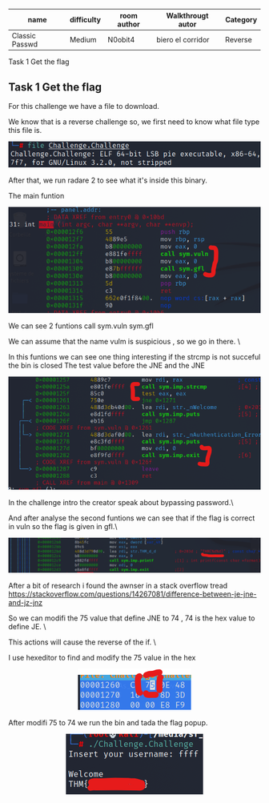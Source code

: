 |name          | difficulty | room author | Walkthrougt autor |Category|
|--------------|------------|-------------|-------------------|--------|
|Classic Passwd| Medium     | N0obit4     | biero el corridor |Reverse |

Task 1 Get the flag 


## Task 1 Get the flag 

For this challenge we have a file to download. 

We know that is a reverse challenge so, we first need to know what file type this file is. 

<p align="center">
    <img src="https://github.com/biero-el-corridor/Try-Hack-Me_WRITE-UP/blob/main/Classic_Passwd/picture/file_type.png"/>
</p>

After that, we run radare 2 to see what it's inside this binary.

The main funtion
<p align="center">
    <img src="https://github.com/biero-el-corridor/Try-Hack-Me_WRITE-UP/blob/main/Classic_Passwd/picture/main_func.png"/>
</p>

We can see 2 funtions call 
    sym.vuln
    sym.gfl

We can assume that the name vulm is suspicious , so we go in there. \

In this funtions we can see one thing interesting 
    if the strcmp is not succeful the bin is closed
    The test value before the JNE and the JNE

<p align="center">
    <img src="https://github.com/biero-el-corridor/Try-Hack-Me_WRITE-UP/blob/main/Classic_Passwd/picture/if_to_rev.png"/>
</p>

In the challenge intro the creator speak about bypassing password.\

And after analyse the second funtions we can see that if the flag is correct in vuln so the flag is given in gfl.\

<p align="center">
    <img src="https://github.com/biero-el-corridor/Try-Hack-Me_WRITE-UP/blob/main/Classic_Passwd/picture/preflag.png"/>
</p>

After a bit of research i found the awnser in a stack overflow tread\
https://stackoverflow.com/questions/14267081/difference-between-je-jne-and-jz-jnz

So we can modifi the 75 value that define JNE to 74 , 74 is the hex value to define JE. \

This actions will cause the reverse of the if. \

I use hexeditor to find and modify the 75 value in the hex

<p align="center">
    <img src="https://github.com/biero-el-corridor/Try-Hack-Me_WRITE-UP/blob/main/Classic_Passwd/picture/75.png"/>
</p>

After modifi 75 to 74 we run the bin and tada the flag popup.

<p align="center">
    <img src="https://github.com/biero-el-corridor/Try-Hack-Me_WRITE-UP/blob/main/Classic_Passwd/picture/flag.png"/>
</p>